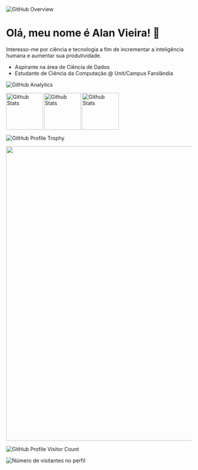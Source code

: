 <img src="https://img.shields.io/badge/GitHub-Overview-red?logo=GitHub" alt="GitHub Overview">

<h1>Olá, meu nome é Alan Vieira! 👋</h1>

<p>Interesso-me por ciência e tecnologia a fim de incrementar a inteligência humana e aumentar sua produtividade.</p>

<ul>
  <li>Aspirante na área de Ciência de Dados</li>
  <li>Estudante de Ciência da Computação @ Unit/Campus Farolândia</li>
</ul>

<img src="https://img.shields.io/badge/GitHub-Analytics-green?logo=GitHub" alt="GitHub Analytics">

<img
  align="left"
  height="100" 
  src="https://github-readme-stats.vercel.app/api?username=galsett&theme=dark&hide_border=false&include_all_commits=true" 
  alt="Github Stats" 
/>

<img
  align="left"
  height="100" 
  src="https://github-readme-stats.vercel.app/api/top-langs/?username=iuricode&theme=dark&hide_border=false&include_all_commits=true&count_private=true&layout=compact"
  alt="Github Stats"
/>

<img
  height="100" 
  src="https://github-readme-streak-stats.herokuapp.com/?user=iuricode&theme=dark&hide_border=false"
  alt="Github Stats"
/>

<img src="https://img.shields.io/badge/GitHub-Profile%20Trophy-blue?logo=GitHub" alt="GitHub Profile Trophy">

<p align="left">
  <a
    href="https://github.com/ryo-ma/github-profile-trophy"
    title="repositório de troféus"
  >
    <img
      width="800"
      src="https://github-profile-trophy.vercel.app/?username=galsett&column=8&theme=darkhub&no-frame=true&no-bg=true"
    />
  </a>
</p>

<img src="https://img.shields.io/badge/GitHub-Profile%20Visitor%20Count-yellow?logo=GitHub" alt="GitHub Profile Visitor Count">

<p align="left">
  <img
    src="https://profile-counter.glitch.me/galsett/count.svg"
    alt="Número de visitantes no perfil"
  />
</p>

